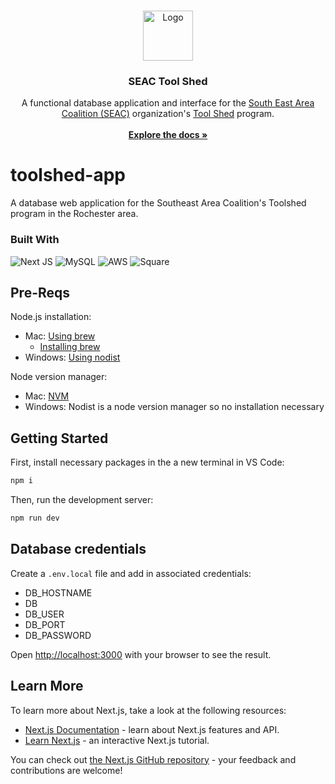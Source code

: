 <a name="readme-top"></a>

<!-- PROJECT LOGO -->
<br />
<div align="center">
  <a href="https://github.com/Cookiesaurus/toolshed-app/">
    <img src="images/logo.png" alt="Logo" width="80" height="80">
  </a>

<h3 align="center">SEAC Tool Shed</h3>

  <p align="center">
    A functional database application and interface for the <a href="https://seacrochester.org/">South East Area Coalition (SEAC)</a> organization's <a href="https://seactoolshed.org/">Tool Shed</a> program.
    <br />
    <br />
    <a href="https://github.com/Cookiesaurus/toolshed-app/wiki"><strong>Explore the docs »</strong></a>
  </p>
</div>


# toolshed-app
A database web application for the Southeast Area Coalition's Toolshed program in the Rochester area.

### Built With
![Next JS](https://img.shields.io/badge/Next.JS-black?style=for-the-badge&logo=next.js&logoColor=white)
![MySQL](https://img.shields.io/badge/mysql-4479A1.svg?style=for-the-badge&logo=mysql&logoColor=white)
![AWS](https://img.shields.io/badge/AWS-%23FF9900.svg?style=for-the-badge&logo=amazon-aws&logoColor=white)
![Square](https://img.shields.io/badge/Square-black?style=for-the-badge&logo=square&logoColor=white)

## Pre-Reqs
Node.js installation: 
- Mac: [Using brew](https://formulae.brew.sh/formula/node)
    - [Installing brew](https://brew.sh/)
- Windows: [Using nodist](https://github.com/nodists/nodist?tab=readme-ov-file#installation)

Node version manager:
- Mac: [NVM](https://github.com/nvm-sh/nvm?tab=readme-ov-file#installing-and-updating)
- Windows: Nodist is a node version manager so no installation necessary 


## Getting Started

First, install necessary packages in the a new terminal in VS Code:
```bash
npm i
```

Then, run the development server:

```bash
npm run dev
```

## Database credentials
Create a ```.env.local``` file and add in associated credentials:
- DB_HOSTNAME
- DB
- DB_USER
- DB_PORT
- DB_PASSWORD


Open [http://localhost:3000](http://localhost:3000) with your browser to see the result.

## Learn More

To learn more about Next.js, take a look at the following resources:

- [Next.js Documentation](https://nextjs.org/docs) - learn about Next.js features and API.
- [Learn Next.js](https://nextjs.org/learn) - an interactive Next.js tutorial.

You can check out [the Next.js GitHub repository](https://github.com/vercel/next.js/) - your feedback and contributions are welcome!

<!-- MARKDOWN LINKS & IMAGES -->
<!-- https://www.markdownguide.org/basic-syntax/#reference-style-links -->
[contributors-shield]: https://img.shields.io/github/contributors/github_username/repo_name.svg?style=for-the-badge
[contributors-url]: https://github.com/Cookiesaurus/toolshed-app/graphs/contributors
